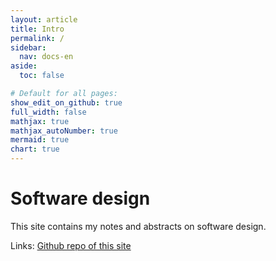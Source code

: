 ```yaml
---
layout: article
title: Intro
permalink: /
sidebar:
  nav: docs-en
aside:
  toc: false

# Default for all pages:
show_edit_on_github: true
full_width: false
mathjax: true
mathjax_autoNumber: true
mermaid: true
chart: true
---
```


# Software design

This site contains my notes and abstracts on software design.

Links:
[Github repo of this site](https://github.com/Svet-00/software-design)
